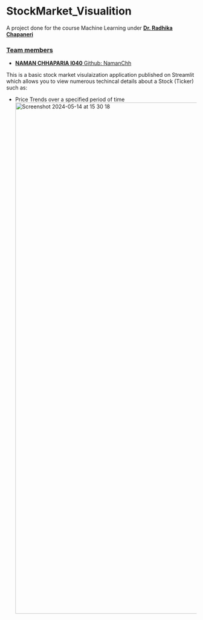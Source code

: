 # StockMarket_Visualition

A project done for the course Machine Learning under <a href="https://github.com/radhikachapaneri"><b>Dr. Radhika Chapaneri</b> 
<h3>Team members</h3>
<ul>

<li><b>NAMAN CHHAPARIA I040</b> Github: <a href="https://github.com/NamanChh">NamanChh</a></li>

</ul>

This is a basic stock market visulaization application published on Streamlit which allows you to view numerous techincal details about a Stock (Ticker) such as:
- Price Trends over a specified period of time
  <img width="1352" alt="Screenshot 2024-05-14 at 15 30 18" src="https://github.com/NamanChh/StockMarket_Visualition/assets/142370244/58161348-f27b-49e3-a2f0-a9b4f2f99949">
